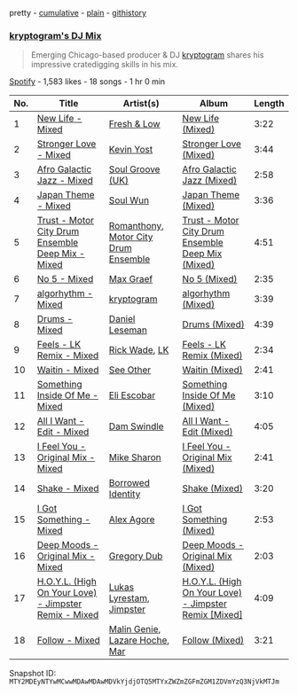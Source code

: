 pretty - [cumulative](/playlists/cumulative/37i9dQZF1DWVfaWXjwoSGX.md) - [plain](/playlists/plain/37i9dQZF1DWVfaWXjwoSGX) - [githistory](https://github.githistory.xyz/mackorone/spotify-playlist-archive/blob/main/playlists/plain/37i9dQZF1DWVfaWXjwoSGX)

### [kryptogram's DJ Mix](https://open.spotify.com/playlist/37i9dQZF1DWVfaWXjwoSGX)

> Emerging Chicago\-based producer & DJ <a href="spotify:artist:184mGxeseZkY2w05Nr4Tui">kryptogram</a> shares his impressive cratedigging skills in his mix.

[Spotify](https://open.spotify.com/user/spotify) - 1,583 likes - 18 songs - 1 hr 0 min

| No. | Title | Artist(s) | Album | Length |
|---|---|---|---|---|
| 1 | [New Life \- Mixed](https://open.spotify.com/track/3RJcoW3dtV4MG6gZ33TuhT) | [Fresh & Low](https://open.spotify.com/artist/2W4RGn8br96aceIfOzi8fI) | [New Life \(Mixed\)](https://open.spotify.com/album/5OZODrR7Y1pG7lWqCrfeh3) | 3:22 |
| 2 | [Stronger Love \- Mixed](https://open.spotify.com/track/5HlPHUcH6jhj5QdhVMp9l8) | [Kevin Yost](https://open.spotify.com/artist/1FPV5yJGV2urezFSaXrYDV) | [Stronger Love \(Mixed\)](https://open.spotify.com/album/6gcLXJQZOZsystiK6QUPsA) | 3:44 |
| 3 | [Afro Galactic Jazz \- Mixed](https://open.spotify.com/track/6XOGd4OZv8sXZeKJ4n5Evs) | [Soul Groove \(UK\)](https://open.spotify.com/artist/1gzS3GxhP1GtkceSAwPhmU) | [Afro Galactic Jazz \(Mixed\)](https://open.spotify.com/album/3OBaTzjBcwmQqlB7hR9jsF) | 2:58 |
| 4 | [Japan Theme \- Mixed](https://open.spotify.com/track/37IczGgNcvS5zNrVLpv7WT) | [Soul Wun](https://open.spotify.com/artist/1p8OhmCL3zTXnRRG9z97Fp) | [Japan Theme \(Mixed\)](https://open.spotify.com/album/4xMc9ftVGhXrlhj2jYRPpg) | 3:36 |
| 5 | [Trust \- Motor City Drum Ensemble Deep Mix \- Mixed](https://open.spotify.com/track/2T0cluYn8wvdLobHmEfMLk) | [Romanthony](https://open.spotify.com/artist/1xKryNto8SDKl2E6lBs23J), [Motor City Drum Ensemble](https://open.spotify.com/artist/4TlzX7s6kuZDtiBpsopcBf) | [Trust \- Motor City Drum Ensemble Deep Mix \(Mixed\)](https://open.spotify.com/album/6BECSAe4n7ClAFyME1DplG) | 4:51 |
| 6 | [No 5 \- Mixed](https://open.spotify.com/track/3G8K92sTs0PusokhEFKRc3) | [Max Graef](https://open.spotify.com/artist/4AflEeXdD0VohMzZvOGo55) | [No 5 \(Mixed\)](https://open.spotify.com/album/0a73v1en8UsgC4jMd8hLmc) | 2:35 |
| 7 | [algorhythm \- Mixed](https://open.spotify.com/track/2bFbSBcvR1ycedaP3FLVzi) | [kryptogram](https://open.spotify.com/artist/184mGxeseZkY2w05Nr4Tui) | [algorhythm \(Mixed\)](https://open.spotify.com/album/0geGcpnYYkNCDqXqWsHeeN) | 3:39 |
| 8 | [Drums \- Mixed](https://open.spotify.com/track/55ayPw4UKzGxXatsYou0sM) | [Daniel Leseman](https://open.spotify.com/artist/4WZShqApYAzPMveH0q8uwM) | [Drums \(Mixed\)](https://open.spotify.com/album/3OQu66vRV11YBNJmM0joRz) | 4:39 |
| 9 | [Feels \- LK Remix \- Mixed](https://open.spotify.com/track/7suDoCQ3mpDNTGMbgd3Nql) | [Rick Wade](https://open.spotify.com/artist/1HaiySQ7RMsuvfCEVML84p), [LK](https://open.spotify.com/artist/0mFx031364dlAxvLgcL0Si) | [Feels \- LK Remix \(Mixed\)](https://open.spotify.com/album/7BDXndlro1ggJaOBEfHyK2) | 2:34 |
| 10 | [Waitin \- Mixed](https://open.spotify.com/track/1mqpsT50YBi2oZK2eMn7p2) | [See Other](https://open.spotify.com/artist/1OXFzXEKhj3Bop52jKa0Fp) | [Waitin \(Mixed\)](https://open.spotify.com/album/3z1uHw0QoC1eriHIKooU5V) | 2:41 |
| 11 | [Something Inside Of Me \- Mixed](https://open.spotify.com/track/4otLJFj9FhAgMYiUaUllrr) | [Eli Escobar](https://open.spotify.com/artist/3J8gnwzixjNXj5gM6a7h93) | [Something Inside Of Me \(Mixed\)](https://open.spotify.com/album/00LmgmGfEWJa1wbclBD8sl) | 3:10 |
| 12 | [All I Want \- Edit \- Mixed](https://open.spotify.com/track/4bo7RLjvC09maS5O1J8stg) | [Dam Swindle](https://open.spotify.com/artist/6hJtgCB3L5cnJSND7sp6GU) | [All I Want \- Edit \(Mixed\)](https://open.spotify.com/album/3Bv124T2V6OFgvcjQ83MyS) | 4:05 |
| 13 | [I Feel You \- Original Mix \- Mixed](https://open.spotify.com/track/536dstZUGE1FicQNjRmgEF) | [Mike Sharon](https://open.spotify.com/artist/0xgh3q9t7YQXZeYdt7pnPC) | [I Feel You \- Original Mix \(Mixed\)](https://open.spotify.com/album/2H5hME2bJm9jMsrg1crlaV) | 2:41 |
| 14 | [Shake \- Mixed](https://open.spotify.com/track/4ZLJV7L96KHoZ6D2SMFcAs) | [Borrowed Identity](https://open.spotify.com/artist/1tZG3UAJijrpZXViAfSIWu) | [Shake \(Mixed\)](https://open.spotify.com/album/7aNGg7qwcM1nlO6pgKTA5v) | 3:20 |
| 15 | [I Got Something \- Mixed](https://open.spotify.com/track/4xuetneeEA7oTSU0JSalnE) | [Alex Agore](https://open.spotify.com/artist/2yem1tTNwSlckpSg9jwlUL) | [I Got Something \(Mixed\)](https://open.spotify.com/album/5FQyL6VWhfLYicmw7RHI67) | 2:53 |
| 16 | [Deep Moods \- Original Mix \- Mixed](https://open.spotify.com/track/3Mx7V6TNN6GyfukoEUqquJ) | [Gregory Dub](https://open.spotify.com/artist/08mR64360nL2ckNJVkrHQp) | [Deep Moods \- Original Mix \(Mixed\)](https://open.spotify.com/album/3kSg9J3l1OyBikGPMO9fPG) | 2:03 |
| 17 | [H.O.Y.L\. \(High On Your Love\) \- Jimpster Remix \- Mixed](https://open.spotify.com/track/3OGQWIHbgQpLaTJ1ZmdMXV) | [Lukas Lyrestam](https://open.spotify.com/artist/7mg2bMRWo78lVu8LGtgVKb), [Jimpster](https://open.spotify.com/artist/2pfHsO54AOejDlJqtXnS85) | [H.O.Y.L\. \(High On Your Love\) \- Jimpster Remix \[Mixed\]](https://open.spotify.com/album/3TFmHBUFEqae2uaWIbPjox) | 4:09 |
| 18 | [Follow \- Mixed](https://open.spotify.com/track/64mxctJ4YBBdfEpvApcaQR) | [Malin Genie](https://open.spotify.com/artist/2JOHMPfKqG3Z1C9PVc6pte), [Lazare Hoche](https://open.spotify.com/artist/7zjYZoG7ZjcETmDZFj1gsi), [Mar](https://open.spotify.com/artist/1j6Mdu8CUOFyXatk9JlvP4) | [Follow \(Mixed\)](https://open.spotify.com/album/1t6dMjKQ2qkfquysCSCn76) | 3:21 |

Snapshot ID: `MTY2MDEyNTYwMCwwMDAwMDAwMDVkYjdjOTQ5MTYxZWZmZGFmZGM1ZDVmYzQ3NjVkMTJm`
